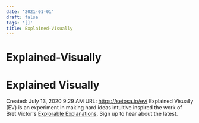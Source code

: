 ```yaml
---
date: '2021-01-01'
draft: false
tags: '[]'
title: Explained-Visually
---
```


# Explained-Visually

# Explained Visually
Created: July 13, 2020 9:29 AM
URL: https://setosa.io/ev/
Explained Visually (EV) is an experiment in making hard ideas intuitive inspired the work of Bret Victor's [Explorable Explanations](http://worrydream.com/ExplorableExplanations/).
Sign up to hear about the latest.
